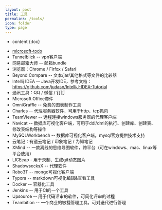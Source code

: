 ```yaml
---
layout: post
title: 工具
permalink: /tools/
icon: folder
type: page
---
```


* content
{:toc}

+ [microsoft-todo](https://to-do.microsoft.com)
+ Tunnelblick -- vpn客户端
+ 网易邮箱大师 -- 邮箱bundle
+ 浏览器：Chrome / Firfox / Safari
+ Beyond Compare -- 文本/jar/其他格式等文件的比较器
+ Intellij IDEA -- Java开发IDE，参考文档：https://github.com/judasn/IntelliJ-IDEA-Tutorial
+ 通讯工具：QQ / 微信 / 钉钉
+ Microsoft Office套件
+ OmniGraffle -- 免费的图表制作工具
+ Charles -- 代理服务器软件，可用于http、tcp抓包
+ TeamViewer -- 远程连接windows服务器的代理客户端
+ Navicat -- 数据库可视化客户端，可用于ddl/dml的执行、创建库、创建表、修改表结构等操作
+ MySQLWorkbench -- 数据库可视化客户端，mysql官方提供技术支持
+ 云笔记：有道云笔记 / 印象笔记 / 为知笔记
+ XMind -- 一款离线的思维导图软件，跨平台（可在windows、mac、linux等平台使用）
+ LICEcap - 用于录制、生成gif动态图片
+ ShadowsocksX -- 代理软件
+ Robo3T -- mongo可视化客户端
+ Typora -- markdown可视化编辑&查看工具
+ Docker -- 容器化工具
+ Jenkins -- 用于CI的一个工具
+ Upsource -- 用于代码评审的软件，可简化评审的过程
+ Teambition -- 一个商业的敏捷管理工具，可对迭代进行管理
